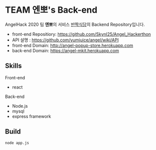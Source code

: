 # TEAM 엔뽀's Back-end

AngelHack 2020 팀 **엔뽀**의 서비스 [반짝식당](http://angel-popup-store.herokuapp.com)의 Backend Repository입니다.

- front-end Repositiory:  https://github.com/SkynI25/Angel_Hackerthon
- API 설명 :  https://github.com/yumjuice/angel/wiki/API
- front-end Domain: http://angel-popup-store.herokuapp.com 
- back-end Domain: https://angel-mkit.herokuapp.com 

## Skills

Front-end
- react

Back-end
- Node.js
- mysql
- express framework

## Build
`node app.js`

